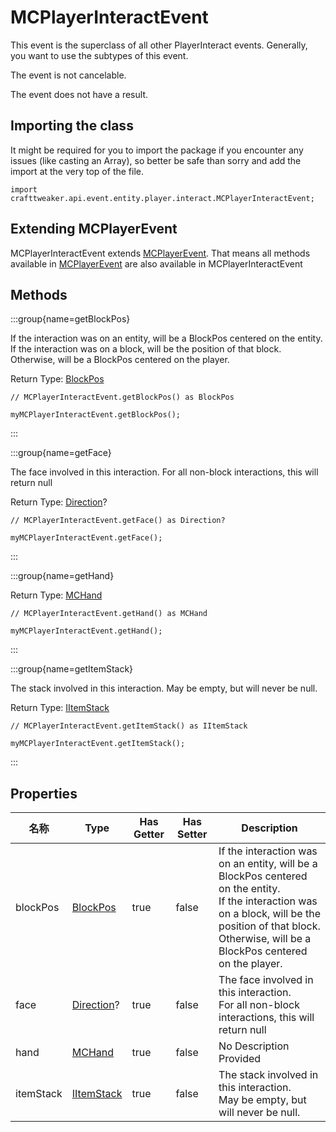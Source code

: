 # MCPlayerInteractEvent

This event is the superclass of all other PlayerInteract events. Generally, you want to use the subtypes of this event.

The event is not cancelable.

The event does not have a result.

## Importing the class

It might be required for you to import the package if you encounter any issues (like casting an Array), so better be safe than sorry and add the import at the very top of the file.
```zenscript
import crafttweaker.api.event.entity.player.interact.MCPlayerInteractEvent;
```


## Extending MCPlayerEvent

MCPlayerInteractEvent extends [MCPlayerEvent](/vanilla/api/event/entity/player/MCPlayerEvent). That means all methods available in [MCPlayerEvent](/vanilla/api/event/entity/player/MCPlayerEvent) are also available in MCPlayerInteractEvent

## Methods

:::group{name=getBlockPos}

If the interaction was on an entity, will be a BlockPos centered on the entity. If the interaction was on a block, will be the position of that block. Otherwise, will be a BlockPos centered on the player.

Return Type: [BlockPos](/vanilla/api/util/BlockPos)

```zenscript
// MCPlayerInteractEvent.getBlockPos() as BlockPos

myMCPlayerInteractEvent.getBlockPos();
```

:::

:::group{name=getFace}

The face involved in this interaction. For all non-block interactions, this will return null

Return Type: [Direction](/vanilla/api/util/Direction)?

```zenscript
// MCPlayerInteractEvent.getFace() as Direction?

myMCPlayerInteractEvent.getFace();
```

:::

:::group{name=getHand}

Return Type: [MCHand](/vanilla/api/util/MCHand)

```zenscript
// MCPlayerInteractEvent.getHand() as MCHand

myMCPlayerInteractEvent.getHand();
```

:::

:::group{name=getItemStack}

The stack involved in this interaction. May be empty, but will never be null.

Return Type: [IItemStack](/vanilla/api/items/IItemStack)

```zenscript
// MCPlayerInteractEvent.getItemStack() as IItemStack

myMCPlayerInteractEvent.getItemStack();
```

:::


## Properties

| 名称        | Type                                        | Has Getter | Has Setter | Description                                                                                                                                                                                                                              |
| --------- | ------------------------------------------- | ---------- | ---------- | ---------------------------------------------------------------------------------------------------------------------------------------------------------------------------------------------------------------------------------------- |
| blockPos  | [BlockPos](/vanilla/api/util/BlockPos)      | true       | false      | If the interaction was on an entity, will be a BlockPos centered on the entity. <br />  If the interaction was on a block, will be the position of that block. <br />  Otherwise, will be a BlockPos centered on the player. |
| face      | [Direction](/vanilla/api/util/Direction)?   | true       | false      | The face involved in this interaction. <br />  For all non-block interactions, this will return null                                                                                                                               |
| hand      | [MCHand](/vanilla/api/util/MCHand)          | true       | false      | No Description Provided                                                                                                                                                                                                                  |
| itemStack | [IItemStack](/vanilla/api/items/IItemStack) | true       | false      | The stack involved in this interaction. <br />  May be empty, but will never be null.                                                                                                                                              |

